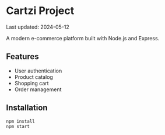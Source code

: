 # Cartzi Project

Last updated: 2024-05-12

A modern e-commerce platform built with Node.js and Express.

## Features
- User authentication
- Product catalog
- Shopping cart
- Order management

## Installation
```bash
npm install
npm start
```